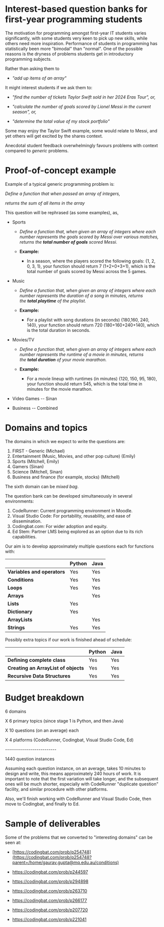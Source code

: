 # Interest-based question banks for first-year programming students

The motivation for programming amongst first-year IT students varies
significantly, with some students very keen to pick up new skills, while
others need more inspiration. Performance of students in programming
has statistically been more "bimodal" than "normal". One of the
possible reasons is the dryness of problems students get in introductory
programming subjects.

Rather than asking them to

- *"add up items of an array"*

It might interest students if we ask them to:

- *"find the number of tickets Taylor Swift sold in her 2024 Eras Tour",
  or,*

- *"calculate the number of goals scored by Lionel Messi in the current
  season", or,*

- *"determine the total value of my stock portfolio"*

Some may enjoy the Taylor Swift example, some would relate to Messi, and
yet others will get excited by the shares context.

Anecdotal student feedback overwhelmingly favours problems with context
compared to *generic* problems.

# Proof-of-concept example

Example of a typical generic programming problem is:

*Define a function that when passed an array of integers,*

*returns the sum of all items in the array*

This question will be rephrased (as some examples), as,

- Sports 

  - *Define a function that, when given an array of integers where each
    number represents the goals scored by Messi over various matches,
    returns the **total number of goals** scored Messi.*

  - **Example:**

    - In a season, where the players scored the following goals: {1, 2,
      0, 3, 1}, your function should return 7 (1+2+0+3+1), which is the
      total number of goals scored by Messi across the 5 games.

- Music

  - *Define a function that, when given an array of integers where each
    number represents the duration of a song in minutes, returns
    the **total playtime** of the playlist.*

  - **Example:**

    - For a playlist with song durations (in seconds) {180,160, 240,
      140}, your function should return 720 (180+160+240+140), which is
      the total duration in seconds.

- Movies/TV

  - *Define a function that, when given an array of integers where each
    number represents the runtime of a movie in minutes, returns
    the **total duration** of your movie marathon.*

  - **Example:**

    - For a movie lineup with runtimes (in minutes) {120, 150, 95, 180},
      your function should return 545, which is the total time in
      minutes for the movie marathon.

- Video Games -- Sinan

- Business -- Combined

# Domains and topics

The domains in which we expect to write the questions are:

1.  FIRST - Generic (Michael)
2.  Entertainment (Music, Movies, and other pop culture) (Emily)
3.  Sports (Mitchell, Emily)
4.  Gamers (Sinan)
5.  Science (Mitchell, Sinan)
6.  Business and finance (for example, stocks) (Mitchell)

The sixth domain can be _mixed bag_.

The question bank can be developed simultaneously in several environments:

1.  CodeRunner: Current programming environment in Moodle.
2.  Visual Studio Code: For portability, reusability, and ease of
    dissemination.
3.  Codingbat.com: For wider adoption and equity.
4.  Ed Stem: Partner LMS being explored as an option due to its rich capabilities.

Our aim is to develop approximately multiple questions each for functions with:

|                             | **Python** | **Java** |
|-----------------------------|------------|----------|
| **Variables and operators** | Yes        | Yes      |
| **Conditions**              | Yes        | Yes      |
| **Loops**                   | Yes        | Yes      |
| **Arrays**                  |            | Yes      |
| **Lists**                   | Yes        |          |
| **Dictionary**              | Yes        |          |
| **ArrayLists**              |            | Yes      |
| **Strings**                 | Yes        | Yes      |

Possibly extra topics if our work is finished ahead of schedule:

|                                        |**Python**| **Java** |
|----------------------------------------|----------|----------|
| **Defining complete class**            | Yes      | Yes      |
| **Creating an ArrayList of objects**   | Yes      | Yes      |
| **Recursive Data Structures**          | Yes      | Yes      |

# Budget breakdown

6 domains

X 6 primary topics (since stage 1 is Python, and then Java)

X 10 questions (on an average) each

X 4 platforms (CodeRunner, Codingbat, Visual Studio Code, Ed)

\-\-\-\-\-\-\-\-\-\-\-\-\-\-\-\-\-\-\-\-\-\-\-\-\--

1440 question instances

Assuming each question instance, on an average, takes 10 minutes to design and write,
this means approximately 240 hours of work. It is important to note that the first variation will take longer, and the subsequent ones will be much shorter, especially with CodeRunner "duplicate question" facility, and similar procedure with other platforms.

Also, we'll finish working with CodeRunner and Visual Studio Code, then move to Codingbat, and finally to Ed.

# Sample of deliverables

Some of the problems that we converted to "interesting domains" can be seen at:

- [https://codingbat.com/prob/p254748](https://codingbat.com/prob/p254748?parent=/home/gaurav.gupta@mq.edu.au/conditions)

- <https://codingbat.com/prob/p244597>

- <https://codingbat.com/prob/p294898>

- <https://codingbat.com/prob/p263710>

- <https://codingbat.com/prob/p266177>

- <https://codingbat.com/prob/p207720>

- <https://codingbat.com/prob/p221041>
